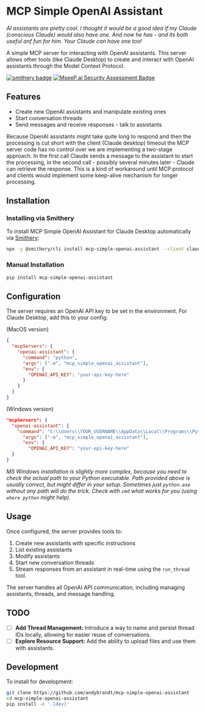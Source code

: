 # MCP Simple OpenAI Assistant

*AI assistants are pretty cool. I thought it would be a good idea if my Claude (conscious Claude) would also have one. And now he has - and its both useful anf fun for him. Your Claude can have one too!*

A simple MCP server for interacting with OpenAI assistants. This server allows other tools (like Claude Desktop) to create and interact with OpenAI assistants through the Model Context Protocol.

[![smithery badge](https://smithery.ai/badge/mcp-simple-openai-assistant)](https://smithery.ai/mcp/known/mcp-simple-openai-assistant)
[![MseeP.ai Security Assessment Badge](https://mseep.net/pr/andybrandt-mcp-simple-openai-assistant-badge.png)](https://mseep.ai/app/andybrandt-mcp-simple-openai-assistant)


## Features

- Create new OpenAI assistants and manipulate existing ones
- Start conversation threads
- Send messages and receive responses - talk to assistants

Because OpenAI assistants might take quite long to respond and then the processing is cut short with the client (Claude desktop) timeout the MCP server code has no control over we are implementing a two-stage approach. In the first call Claude sends a message to the assistant to start the processing, in the second call - possibly several minutes later - Claude can retrieve the response. This is a kind of workaround until MCP protocol and clients would implement some keep-alive mechanism for longer processing.

## Installation

### Installing via Smithery

To install MCP Simple OpenAI Assistant for Claude Desktop automatically via [Smithery](https://smithery.ai/mcp/known/mcp-simple-openai-assistant):

```bash
npx -y @smithery/cli install mcp-simple-openai-assistant --client claude
```

### Manual Installation
```bash
pip install mcp-simple-openai-assistant
```

## Configuration

The server requires an OpenAI API key to be set in the environment. For Claude Desktop, add this to your config:

(MacOS version)

```json
{
  "mcpServers": {
    "openai-assistant": {
      "command": "python",
      "args": ["-m", "mcp_simple_openai_assistant"],
      "env": {
        "OPENAI_API_KEY": "your-api-key-here"
      }
    }
  }
}
```

(Windows version)

```json
"mcpServers": {
  "openai-assistant": {
    "command": "C:\\Users\\YOUR_USERNAME\\AppData\\Local\\Programs\\Python\\Python311\\python.exe",
      "args": ["-m", "mcp_simple_openai_assistant"],
      "env": {
        "OPENAI_API_KEY": "your-api-key-here"
  }
}

```
*MS Windows installation is slightly more complex, because you need to check the actual path to your Python executable. Path provided above is usually correct, but might differ in your setup. Sometimes just `python.exe` without any path will do the trick. Check with `cmd` what works for you (using `where python` might help).*

## Usage

Once configured, the server provides tools to:
1. Create new assistants with specific instructions
2. List existing assistants
3. Modify assistants
4. Start new conversation threads
5. Stream responses from an assistant in real-time using the `run_thread` tool.

The server handles all OpenAI API communication, including managing assistants, threads, and message handling.

## TODO

- [ ] **Add Thread Management:** Introduce a way to name and persist thread IDs locally, allowing for easier reuse of conversations.
- [ ] **Explore Resource Support:** Add the ability to upload files and use them with assistants.

## Development

To install for development:

```bash
git clone https://github.com/andybrandt/mcp-simple-openai-assistant
cd mcp-simple-openai-assistant
pip install -e '.[dev]'
```
